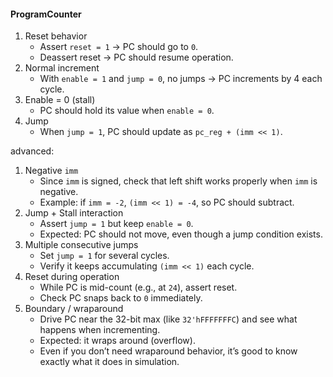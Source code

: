 #### ProgramCounter
1. Reset behavior
    - Assert `reset = 1` → PC should go to `0`.
    - Deassert reset → PC should resume operation.
2. Normal increment
    - With `enable = 1` and `jump = 0`, no jumps → PC increments by 4 each cycle.
3. Enable = 0 (stall)
    - PC should hold its value when `enable = 0`.
4. Jump
    - When `jump = 1`, PC should update as `pc_reg + (imm << 1)`.

advanced:
1. Negative `imm`
    - Since `imm` is signed, check that left shift works properly when `imm` is negative.
    - Example: if `imm = -2`, `(imm << 1) = -4`, so PC should subtract.
2. Jump + Stall interaction
    - Assert `jump = 1` but keep `enable = 0`.
    - Expected: PC should not move, even though a jump condition exists.
3. Multiple consecutive jumps
    - Set `jump = 1` for several cycles.
    - Verify it keeps accumulating `(imm << 1)` each cycle.
4. Reset during operation
    - While PC is mid-count (e.g., at `24`), assert reset.
    - Check PC snaps back to `0` immediately.
5. Boundary / wraparound
    - Drive PC near the 32-bit max (like `32'hFFFFFFFC`) and see what happens when incrementing.
    - Expected: it wraps around (overflow).
    - Even if you don’t need wraparound behavior, it’s good to know exactly what it does in simulation.
